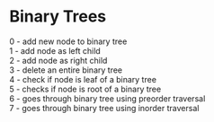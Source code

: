 # Binary Trees <br />
0 - add new node to binary tree <br />
1 - add node as left child <br />
2 - add node as right child <br />
3 - delete an entire binary tree <br />
4 - check if node is leaf of a binary tree <br />
5 - checks if node is root of a binary tree <br />
6 - goes through binary tree using preorder traversal <br />
7 - goes through binary tree using inorder traversal <br />

